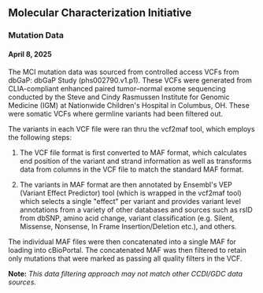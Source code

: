 ## Molecular Characterization Initiative
### Mutation Data
#### April 8, 2025

The MCI mutation data was sourced from controlled access VCFs from dbGaP: dbGaP Study (phs002790.v1.p1). These VCFs were generated from CLIA-compliant enhanced paired tumor–normal exome sequencing conducted by the Steve and Cindy Rasmussen Institute for Genomic Medicine (IGM) at Nationwide Children's Hospital in Columbus, OH. These were somatic VCFs where germline variants had been filtered out.


The variants in each VCF file were ran thru the vcf2maf tool, which employs the following steps:

1. The VCF file format is first converted to MAF format, which calculates end position of the variant and strand information as well as transforms data from columns in the VCF file to match the standard MAF format.

2. The variants in MAF format are then annotated by Ensembl's VEP (Variant Effect Predictor) tool (which is wrapped in the vcf2maf tool) which selects a single "effect" per variant and provides variant level annotations from a variety of other databases and sources such as rsID from dbSNP, amino acid change, variant classification (e.g. Silent, Missense, Nonsense, In Frame Insertion/Deletion etc.), and others.


The individual MAF files were then concatenated into a single MAF for loading into cBioPortal. The concatenated MAF was then filtered to retain only mutations that were marked as passing all quality filters in the VCF.



**Note:** *This data filtering approach may not match other CCDI/GDC data sources.*

